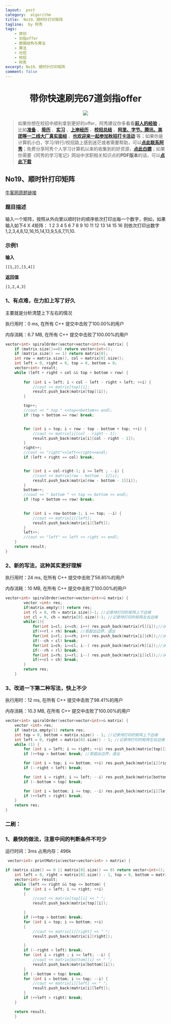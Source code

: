 ```yaml
---
layout:  post
category:  algorithm
title:  No19、顺时针打印矩阵
tagline:  by 阿秀
tags:
    - 原创
    - 剑指offer
    - 数据结构与算法
    - 算法
    - 社招
    - 校招
    - 阿秀
excerpt: No19、顺时针打印矩阵
comment: false
---
```


<h1 align="center">带你快速刷完67道剑指offer</h1>

<div align="center">
  <a href="/notes/05-xiustar/01-xiustar_reading_guide/01-introduce.html#阿秀组建了一个校招学习圈子">
      <img src="https://axiu-image-bed.oss-cn-shanghai.aliyuncs.com/img/202206190108471.png">
  </a></div>


> 如果你想在校招中顺利拿到更好的offer，阿秀建议你多看看<font style="font-weight:bold; color:#4169E1;text-decoration:underline;">[前人的经验](/notes/05-xiustar/01-xiustar_reading_guide/01-introduce.md)</font> ，比如<font style="font-weight:bold; color:#4169E1;text-decoration:underline;">[准备](/notes/05-xiustar/02-campus_prepare/02-01-校招重要时间点科普.md)</font> 、<font style="font-weight:bold; color:#4169E1;text-decoration:underline;">[简历](/notes/05-xiustar/03-resume/01-00-简历开篇词.md)</font> 、<font style="font-weight:bold; color:#4169E1;text-decoration:underline;">[实习](/notes/05-xiustar/04-school_practice/20220320-从公司角度来看，为什么要招实习生.md)</font> 、<font style="font-weight:bold; color:#4169E1;text-decoration:underline;">[上岸经历](/notes/05-xiustar/09-question_answer/20220817.md)</font> 、<font style="font-weight:bold; color:#4169E1;text-decoration:underline;">[校招总结](/notes/05-xiustar/05-campus_recruitment/2020-12-16-双非渣硕的秋招之路总结（已拿抖音研发岗SP）.md)</font> 、<font style="font-weight:bold; color:#4169E1;text-decoration:underline;">[阿里、字节、腾讯、美团等一二线大厂真实面经](/notes/07-resources/01-free/04-schoolSchample.md)</font> 、<font style="font-weight:bold; color:#4169E1;text-decoration:underline;">[也欢迎来一起参加秋招打卡活动](/notes/05-xiustar/01-xiustar_reading_guide/01-introduce.html#阿秀组建了一个校招学习圈子)</font> 等；如果你是计算机小白，学习/转行/校招路上感到迷茫或者需要帮助，可以<font style="font-weight:bold; color:#4169E1;text-decoration:underline;">[点此联系阿秀](/notes/08-other/02-question.md#_4、阿秀-如何才能联系到你)</font>；免费分享阿秀个人学习计算机以来的收集到的好资源，<font style="font-weight:bold; color:#4169E1;text-decoration:underline;">[点此白嫖](/notes/07-resources/01-free/01-introduce.md)</font>；如果你需要《阿秀的学习笔记》网站中求职相关知识点的**PDF版本**的话，可以<font style="font-weight:bold; color:#4169E1;text-decoration:underline;">[点此下载](/notes/08-other/02-question.md#_5、如何下载阿秀的学习笔记内容pdf版本)</font> 




## **No19、顺时针打印矩阵**



<font style="font-weight:normal; color:#4169E1;text-decoration:underline;" target="_blank">[牛客网原题链接](https://www.nowcoder.com/practice/9b4c81a02cd34f76be2659fa0d54342a?tpId=13&&tqId=11172&rp=1&ru=/ta/coding-interviews&qru=/ta/coding-interviews/question-ranking)</font>

### **题目描述**

输入一个矩阵，按照从外向里以顺时针的顺序依次打印出每一个数字，例如，如果输入如下4 X 4矩阵： 1 2 3 4 5 6 7 8 9 10 11 12 13 14 15 16 则依次打印出数字1,2,3,4,8,12,16,15,14,13,9,5,6,7,11,10. 

### **示例1**

**输入**

```
[[1,2],[3,4]]
```

**返回值**

```
[1,2,4,3]
```

### **1、有点难，在力扣上写了好久**

主要就是分析清楚上下左右的情况

执行用时：0 ms, 在所有 C++ 提交中击败了100.00%的用户

内存消耗：6.7 MB, 在所有 C++ 提交中击败了100.00%的用户

~~~cpp
vector<int> spiralOrder(vector<vector<int>>& matrix) {
	if (matrix.size()==0) return vector<int>();
	if (matrix.size() == 1) return matrix[0];
	int row = matrix.size(), col = matrix[0].size();
	int left = 0, right = 0, top = 0, bottom = 0;
	vector<int> result;
	while (left + right < col && top + bottom < row) {
		
		for (int i = left; i < col - left - right + left; ++i) {
			//cout << matrix[top][i];
			result.push_back(matrix[top][i]);
		}

		top++;
		//cout << " top " <<top<<bottom<< endl;
		if (top + bottom == row) break;


		for (int i = top; i < row - top - bottom + top; ++i) {
			//cout << matrix[i][col - right - 1];
			result.push_back(matrix[i][col - right - 1]);
		}		
		right++;
		//cout << "right"<<left<<right<<endl;
		if (left + right == col) break;


		for (int i = col-right-1; i >= left ; --i) {
			//cout << matrix[row - bottom - 1][i];
			result.push_back(matrix[row - bottom - 1][i]);
		}
		bottom++;
		//cout << " bottom " << top << bottom << endl;
		if (top + bottom == row) break;
		

		for (int i = row-bottom-1; i >= top; --i) {
			//cout << matrix[i][left];
			result.push_back(matrix[i][left]);
		}
		left++;
		//cout << "left" << left << right << endl;
	}
	return result;
}
~~~



### **2、新的写法，这种其实更好理解**

执行用时：24 ms, 在所有 C++ 提交中击败了56.85%的用户

内存消耗：10 MB, 在所有 C++ 提交中击败了100.00%的用户

~~~cpp
vector<int> spiralOrder(vector<vector<int>>& matrix) {
        vector <int> res;
        if(matrix.empty()) return res;
        int rl = 0, rh = matrix.size()-1; //记录待打印的矩阵上下边缘
        int cl = 0, ch = matrix[0].size()-1; //记录待打印的矩阵左右边缘
        while(1){
            for(int i=cl; i<=ch; i++) res.push_back(matrix[rl][i]);//从左往右
            if(++rl > rh) break; //若超出边界，退出
            for(int i=rl; i<=rh; i++) res.push_back(matrix[i][ch]);//从上往下
            if(--ch < cl) break;
            for(int i=ch; i>=cl; i--) res.push_back(matrix[rh][i]);//从右往左
            if(--rh < rl) break;
            for(int i=rh; i>=rl; i--) res.push_back(matrix[i][cl]);//从下往上
            if(++cl > ch) break;
        }
        return res;
    }
~~~



### **3、改进一下第二种写法，快上不少**

执行用时：12 ms, 在所有 C++ 提交中击败了98.41%的用户

内存消耗：10.3 MB, 在所有 C++ 提交中击败了100.00%的用户

~~~cpp
vector<int> spiralOrder(vector<vector<int>>& matrix) {
	vector <int> res;
	if (matrix.empty()) return res;
	int top = 0, bottom = matrix.size() - 1; //记录待打印的矩阵上下边缘
	int left = 0, right = matrix[0].size() - 1; //记录待打印的矩阵左右边缘
	while (1) {
		for (int i = left; i <= right; ++i) res.push_back(matrix[top][i]);//从左往右
		if (++top > bottom) break; //若超出边界，退出

		for (int i = top; i <= bottom; ++i) res.push_back(matrix[i][right]);//从上往下
		if (--right < left) break;

		for (int i = right; i >= left; --i) res.push_back(matrix[bottom][i]);//从右往左
		if (--bottom < top) break;

		for (int i = bottom; i >= top; --i) res.push_back(matrix[i][left]);//从下往上
		if (++left > right) break;
	}
	return res;
}
~~~



### **二刷：**

### **1、最快的做法，注意中间的判断条件不可少**

运行时间：3ms  占用内存：496k

~~~cpp
 vector<int> printMatrix(vector<vector<int> > matrix) {

if (matrix.size() == 0 || matrix[0].size() == 0) return vector<int>();
	int left = 0, right = matrix[0].size() - 1, top = 0, bottom = matrix.size() - 1;
	vector<int> result;
	while (left <= right && top <= bottom) {
		for (int i = left; i <= right; ++i)
		{
			//cout << matrix[top][i] << " ";
			result.push_back(matrix[top][i]);

		}
		if (++top > bottom) break;
		for (int i = top; i <= bottom; ++i)
		{
			//cout << matrix[i][right] << " ";
			result.push_back(matrix[i][right]);

		}
		if (--right < left) break;
		for (int i = right ; i >= left; --i) {
			//cout << matrix[bottom][i] << " ";
			result.push_back(matrix[bottom][i]);
		}
		if (--bottom < top) break;
		for (int i = bottom; i >= top; --i) {
			//cout << matrix[i][left] << " ";
			result.push_back(matrix[i][left]);
		}
		if (++left > right) break;
	}

	return result;
    }
~~~


<p id = "顺时针打印矩阵"></p>


